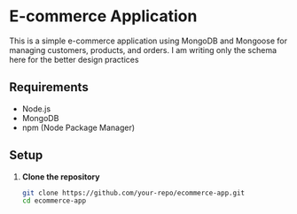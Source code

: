 # E-commerce Application

This is a simple e-commerce application using MongoDB and Mongoose for managing customers, products, and orders.
I am writing only the schema here for the better design practices


## Requirements

- Node.js
- MongoDB
- npm (Node Package Manager)

## Setup

1. **Clone the repository**

   ```bash
   git clone https://github.com/your-repo/ecommerce-app.git
   cd ecommerce-app
